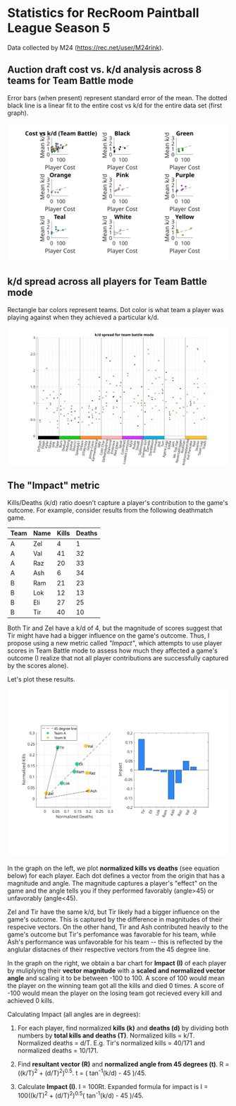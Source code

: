 # Statistics for RecRoom Paintball League Season 5

Data collected by M24 (https://rec.net/user/M24rink).

## Auction draft cost vs. k/d analysis across 8 teams for Team Battle mode 

Error bars (when present) represent standard error of the mean. The dotted black line is a linear fit to the entire cost vs k/d for the entire data set (first graph).

![Cost vs k/d](https://github.com/DebrajGhose/RecRoomPaintball/blob/master/Season%205/CostvsKD.svg)


## k/d spread across all players for Team Battle mode

Rectangle bar colors represent teams. Dot color is what team a player was playing against when they achieved a particular k/d.

![k/ds for each player](https://github.com/DebrajGhose/RecRoomPaintball/blob/master/Season%205/KDspread.svg)

## The "Impact" metric

Kills/Deaths (k/d) ratio doesn't capture a player's contribution to the game's outcome. For example, consider results from the following deathmatch game.

| Team | Name | Kills | Deaths |
|------|------|-------|--------|
| A    | Zel  | 4     | 1      |
| A    | Val  | 41    | 32     |
| A    | Raz  | 20    | 33     |
| A    | Ash  | 6     | 34     |
| B    | Ram  | 21    | 23     |
| B    | Lok  | 12    | 13     |
| B    | Eli  | 27    | 25     |
| B    | Tir  | 40    | 10     |

Both Tir and Zel have a k/d of 4, but the magnitude of scores suggest that Tir might have had a bigger influence on the game's outcome. Thus, I propose using a new metric called *"Impact"*, which attempts to use player scores in Team Battle mode to assess how much they affected a game's outcome (I realize that not all player contributions are successfully captured by the scores alone).

Let's plot these results.

![Impact metric](https://github.com/DebrajGhose/RecRoomPaintball/blob/master/Metrics/Metric.svg)

In the graph on the left, we plot **normalized kills vs deaths** (see equation below) for each player. Each dot defines a vector from the origin that has a magnitude and angle. The magnitude captures a player's "effect" on the game and the angle tells you if they performed favorably (angle>45) or unfavorably (angle<45).

Zel and Tir have the same k/d, but Tir likely had a bigger influence on the game's outcome. This is captured by the difference in magnitudes of their respecive vectors. On the other hand, Tir and Ash contributed heavily to the game's outcome but Tir's perfomance was favorable for his team, while Ash's performance was unfavorable for his team -- this is reflected by the anglular distacnes of their respective vectors from the 45 degree line.

In the graph on the right, we obtain a bar chart for **Impact (I)** of each player by muliplying their **vector magnitude** with a **scaled and normalized vector angle** and scaling it to be between -100 to 100. A score of 100 would mean the player on the winning team got all the kills and died 0 times. A score of -100 would mean the player on the losing team got recieved every kill and achieved 0 kills.

Calculating Impact (all angles are in degrees):

1. For each player, find normalized **kills (k)** and **deaths (d)** by dividing both numbers by **total kills and deaths (T)**. Normalized kills = k/T. Normalized deaths = d/T. E.g. Tir's normalized kills = 40/171 and normalized deaths = 10/171.

2. Find **resultant vector (R)** and **normalized angle from 45 degrees (t)**. R =  ((k/T)<sup>2</sup> + (d/T)<sup>2</sup>)<sup>0.5</sup>. t = ( tan<sup>-1</sup>(k/d) - 45 )/45.

3. Calculate **Impact (I)**. I = 100Rt.  Expanded formula for impact is I = 100((k/T)<sup>2</sup> + (d/T)<sup>2</sup>)<sup>0.5</sup>( tan<sup>-1</sup>(k/d) - 45 )/45.
